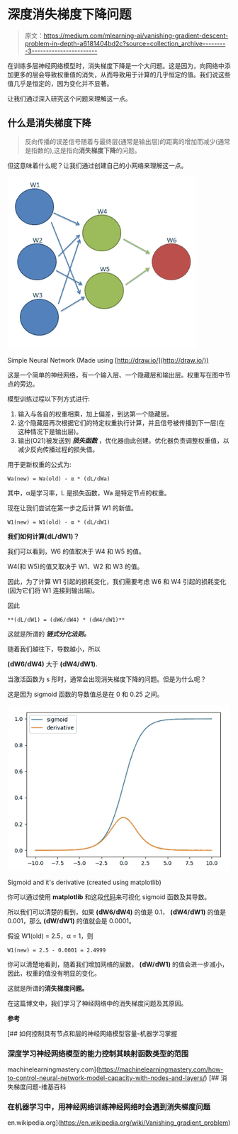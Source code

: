 # 深度消失梯度下降问题

> 原文：<https://medium.com/mlearning-ai/vanishing-gradient-descent-problem-in-depth-a6181404bd2c?source=collection_archive---------3----------------------->

在训练多层神经网络模型时，消失梯度下降是一个大问题。这是因为，向网络中添加更多的层会导致权重值的消失，从而导致用于计算的几乎恒定的值。我们说这些值几乎是恒定的，因为变化并不显著。

让我们通过深入研究这个问题来理解这一点。

## **什么是消失梯度下降**

> 反向传播的误差信号随着与最终层(通常是输出层)的距离的增加而减少(通常是指数的),这是指向**消失梯度下降**的问题。

但这意味着什么呢？让我们通过创建自己的小网络来理解这一点。

![](img/e1a94ef0b1a3f53afdd0497f0082b53a.png)

Simple Neural Network (Made using [http://draw.io/](http://draw.io/))

这是一个简单的神经网络，有一个输入层、一个隐藏层和输出层。权重写在图中节点的旁边。

模型训练过程以下列方式进行:

1.  输入与各自的权重相乘，加上偏差，到达第一个隐藏层。
2.  这个隐藏层再次根据它们的特定权重执行计算，并且信号被传播到下一层(在这种情况下是输出层)。
3.  输出(O21)被发送到 ***损失函数*** ，优化器由此创建。优化器负责调整权重值，以减少反向传播过程的损失值。

用于更新权重的公式为:

```
Wa(new) = Wa(old) - α * (𝕕L/𝕕Wa)
```

其中，α是学习率，L 是损失函数，Wa 是特定节点的权重。

现在让我们尝试在第一步之后计算 W1 的新值。

```
W1(new) = W1(old) - α * (𝕕L/𝕕W1)
```

**我们如何计算(𝕕L/𝕕W1)？**

我们可以看到，W6 的值取决于 W4 和 W5 的值。

W4(和 W5)的值又取决于 W1、W2 和 W3 的值。

因此，为了计算 W1 引起的损耗变化，我们需要考虑 W6 和 W4 引起的损耗变化(因为它们将 W1 连接到输出端)。

因此

```
**(𝕕L/𝕕W1) = (𝕕W6/𝕕W4) * (𝕕W4/𝕕W1)**
```

这就是所谓的 ***链式分化法则。***

随着我们越往下，导数越小，所以

**(𝕕W6/𝕕W4)** 大于 **(𝕕W4/𝕕W1).**

当激活函数为 s 形时，通常会出现消失梯度下降的问题。但是为什么呢？

这是因为 sigmoid 函数的导数值总是在 0 和 0.25 之间。

![](img/02f4bef96da4eb4a0e78bdaac1decd74.png)

Sigmoid and it's derivative (created using matplotlib)

你可以通过使用 **matplotlib** 和这段[代码](https://gist.github.com/Priyansh-Kedia/07f501da18bfd64543c513e137bb7e1a)来可视化 sigmoid 函数及其导数。

所以我们可以清楚的看到，如果 **(𝕕W6/𝕕W4)** 的值是 0.1， **(𝕕W4/𝕕W1)** 的值是 0.001，那么 **(𝕕W/𝕕W1)** 的值就会是 0.0001。

假设 W1(old) = 2.5，α = 1，则

```
W1(new) = 2.5 - 0.0001 = 2.4999
```

你可以清楚地看到，随着我们增加网络的层数， **(𝕕W/𝕕W1)** 的值会进一步减小，因此，权重的值没有明显的变化。

这就是所谓的**消失梯度问题。**

在这篇博文中，我们学习了神经网络中的消失梯度问题及其原因。

**参考**

[](https://machinelearningmastery.com/how-to-control-neural-network-model-capacity-with-nodes-and-layers/) [## 如何控制具有节点和层的神经网络模型容量-机器学习掌握

### 深度学习神经网络模型的能力控制其映射函数类型的范围

machinelearningmastery.com](https://machinelearningmastery.com/how-to-control-neural-network-model-capacity-with-nodes-and-layers/) [](https://en.wikipedia.org/wiki/Vanishing_gradient_problem) [## 消失梯度问题-维基百科

### 在机器学习中，用神经网络训练神经网络时会遇到消失梯度问题

en.wikipedia.org](https://en.wikipedia.org/wiki/Vanishing_gradient_problem)